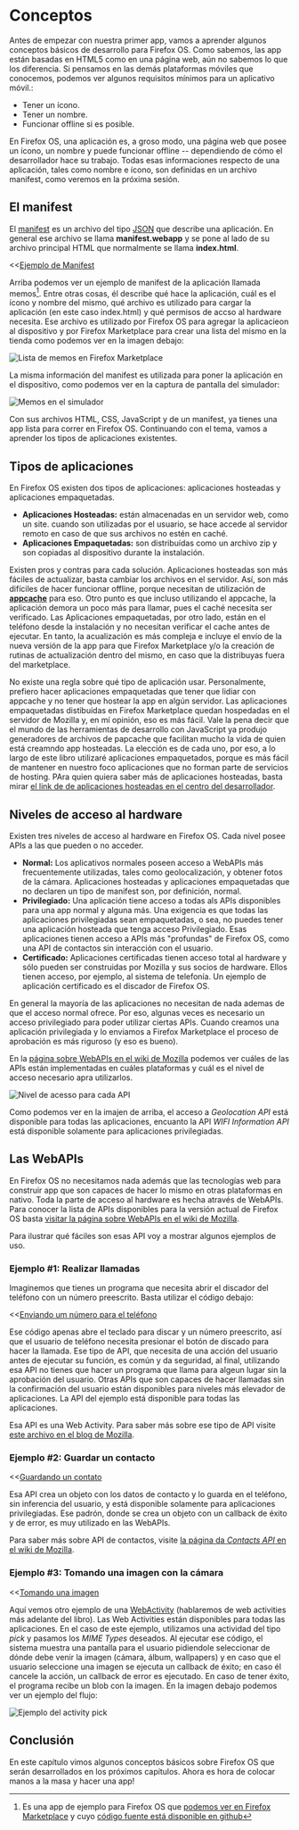 # Conceptos

Antes de empezar con nuestra primer app, vamos a aprender algunos conceptos básicos de desarrollo para Firefox OS. Como sabemos, las app están basadas en HTML5 como en una página web, aún no sabemos lo que los diferencia. Si pensamos en las demás plataformas móviles que conocemos, podemos ver algunos requisitos mínimos para un aplicativo móvil.:

* Tener un ícono.
* Tener un nombre.
* Funcionar offline si es posible.

En Firefox OS, una aplicación es, a groso modo, una página web que posee un ícono, un nombre y puede funcionar offline -- dependiendo de cómo el desarrollador hace su trabajo. Todas esas informaciones respecto de una aplicación, tales como nombre e ícono, son definidas en un archivo manifest, como veremos en la próxima sesión.

## El manifest

El [manifest](https://developer.mozilla.org/pt-BR/docs/Apps/Manifest) es un archivo del tipo [JSON](http://json.org) que describe una aplicación. En general ese archivo se llama **manifest.webapp** y se pone al lado de su archivo principal HTML que normalmente se llama **index.html**. 

<<[Ejemplo de Manifest](code/sample_manifest.webapp)

Arriba podemos ver un ejemplo de manifest de la aplicación llamada memos[^memos]. Entre otras cosas, él describe qué hace la aplicación, cuál es el ícono y nombre del mismo, qué archivo es utilizado para cargar la aplicación (en este caso index.html) y qué permisos de accso al hardware necesita. Ese archivo es utilizado por Firefox OS para agregar la aplicacieon al dispositivo y por Firefox Marketplace para crear una lista del mismo en la tienda como podemos ver en la imagen debajo:

[^memos]: Es una app de ejemplo para Firefox OS que [podemos ver en Firefox Marketplace](https://marketplace.firefox.com/app/memos) y cuyo [código fuente está disponible en github](https://github.com/soapdog/memos-for-firefoxos)

![Lista de memos en Firefox Marketplace](images/originals/memos-marketplace.png)

La misma información del manifest es utilizada para poner la aplicación en el dispositivo, como podemos ver en la captura de pantalla del simulador:

![Memos en el simulador](images/originals/memos-simulator.png)

Con sus archivos HTML, CSS, JavaScript y de un manifest, ya tienes una app lista para correr en Firefox OS. Continuando con el tema, vamos a aprender los tipos de aplicaciones existentes.

## Tipos de aplicaciones

En Firefox OS existen dos tipos de aplicaciones: aplicaciones hosteadas y aplicaciones empaquetadas.

* **Aplicaciones Hosteadas:** están almacenadas en un servidor web, como un site. cuando son utilizadas por el usuario, se hace accede al servidor remoto en caso de que sus archivos no estén en caché.
* **Aplicaciones Empaquetadas:** son distribuídas como un archivo zip  y son copiadas al dispositivo durante la instalación.

Existen pros y contras para cada solución. Aplicaciones hosteadas son más fáciles de actualizar, basta cambiar los archivos en el servidor. Así, son más difíciles de hacer funcionar offline, porque necesitan de utilización de [**appcache**](https://developer.mozilla.org/pt-BR/docs/HTML/Using_the_application_cache) para eso. Otro punto es que incluso utilizando el appcache, la aplicación demora un poco más para llamar, pues el caché necesita ser verificado.
Las Aplicaciones empaquetadas, por otro lado, están en el teléfono desde la instalación y no necesitan verificar el cache antes de ejecutar. En tanto, la acualización es más compleja e incluye el envío de la nueva versión de la app para que Firefox Marketplace y/o la creación de rutinas de actualización dentro del mismo, en caso que la distribuyas fuera del marketplace.

No existe una regla sobre qué tipo de aplicación usar. Personalmente, prefiero hacer aplicaciones empaquetadas que tener que lidiar con appcache y no tener que hostear la app en algún servidor. Las aplicaciones empaquetadas distibuídas en Firefox Marketplace quedan hospedadas en el servidor de Mozilla y, en mí opinión, eso es más fácil. Vale la pena decir que el mundo de las herramientas de desarrollo con JavaScript ya produjo generadores de archivos de papcache que facilitan mucho la vida de quien está creamndo app hosteadas. La elección es de cada uno, por eso, a lo largo de este libro utilizaré aplicaciones empaquetados, porque es más fácil de mantener en nuestro foco aplicaciones que no forman parte de servicios de hosting. PAra quien quiera saber más de aplicaciones hosteadas, basta mirar [el link de de aplicaciones hosteadas en el centro del desarrollador](https://marketplace.firefox.com/developers/docs/hosted).

## Niveles de acceso al hardware

Existen tres niveles de acceso al hardware en Firefox OS. Cada nivel posee APIs a las que pueden o no acceder.

* **Normal:** Los aplicativos normales poseen acceso a WebAPIs más frecuentemente utilizadas, tales como geolocalización, y obtener fotos de la cámara. Aplicaciones hosteadas y aplicaciones empaquetadas que no declaren un tipo de manifest son, por definición, normal.
* **Privilegiado:** Una aplicación tiene acceso a todas als APIs disponibles para una app normal y alguna más. Una exigencia es que todas las aplicaciones privilegiadas sean empaquetadas, o sea, no puedes tener una aplicación hosteada que tenga acceso Privilegiado. Esas aplicaciones tienen acceso a APIs más "profundas" de Firefox OS, como una API de contactos sin interacción con el usuario.
* **Certificado:** Aplicaciones certificadas tienen acceso total al hardware y sólo pueden ser construidas por Mozilla y sus socios de hardware. Ellos tienen acceso, por ejemplo, al sistema de telefonía. Un ejemplo de aplicación certificado es el discador de Firefox OS.

En general la mayoría de las aplicaciones no necesitan de nada ademas de que el acceso normal ofrece. Por eso, algunas veces es necesario un acceso privilegiado para poder utilizar ciertas APIs. Cuando creamos una aplicación privilegiada y lo enviamos a Firefox Marketplace el proceso de aprobación es más riguroso (y eso es bueno).

En la [página sobre WebAPIs en el wiki de Mozilla](https://wiki.mozilla.org/WebAPI) podemos ver cuáles de las APIs están implementadas en cuáles plataformas y cuál es el nivel de acceso necesario apra utilizarlos.

![Nivel de acesso para cada API](images/originals/webapi-access.png)

Como podemos ver en la imajen de arriba, el acceso a *Geolocation API* está disponible para todas las aplicaciones, encuanto la API *WIFI Information API* está disponible solamente para aplicaciones privilegiadas.

## Las WebAPIs

En Firefox OS no necesitamos nada además que las tecnologías web para construir app que son capaces de hacer lo mismo en otras plataformas en nativo. Toda la parte de acceso al hardware es hecha através de WebAPIs. Para conocer la lista de APIs disponibles para la versión actual de Firefox OS basta [visitar la página sobre WebAPIs en el wiki de Mozilla](https://wiki.mozilla.org/WebAPI). 

Para ilustrar qué fáciles son esas API voy a mostrar algunos ejemplos de uso. 

### Ejemplo #1: Realizar llamadas

Imaginemos que tienes un programa que necesita abrir el discador del teléfono con un número preescrito. Basta utilizar el código debajo:

<<[Enviando um número para el teléfono](code/webapi_samples/dial.js)

Ese código apenas abre el teclado para discar y un número preescrito, así que el usuario de teléfono necesita presionar el botón de discado para hacer la llamada. Ese tipo de API, que necesita de una acción del usuario antes de ejecutar su función, es común y da seguridad, al final, utilizando esa API no tienes que hacer un programa que llama para algeun lugar sin la aprobación del usuario. Otras APIs que son capaces de hacer llamadas sin la confirmación del usuario están disponibles para niveles más elevador de aplicaciones. La API del ejemplo está disponible  para todas las aplicaciones.

Esa API es una Web Activity. Para saber más sobre ese tipo de API visite [este archivo en el blog de Mozilla](https://hacks.mozilla.org/2013/01/introducing-web-activities/). 

### Ejemplo #2: Guardar un contacto

<<[Guardando un contato](code/webapi_samples/contact.js)

Esa API crea un objeto con los datos de contacto y lo guarda en el teléfono, sin inferencia del usuario, y está disponible solamente para aplicaciones privilegiadas. Ese padrón, donde se crea un objeto con un callback de éxito y de error, es muy utilizado en las WebAPIs.

Para saber más sobre API de contactos, visite [la página da *Contacts API* en el wiki de Mozilla](https://wiki.mozilla.org/WebAPI/ContactsAPI).

### Ejemplo #3: Tomando una imagen con la cámara

<<[Tomando una imagen](code/webapi_samples/pick.js)

Aquí vemos otro ejemplo de una [WebActivity](https://hacks.mozilla.org/2013/01/introducing-web-activities/) (hablaremos de web activities más adelante del libro). Las Web Activities están disponibles para todas las aplicaciones. En el caso de este ejemplo, utilizamos una actividad del tipo *pick* y pasamos los *MIME Types* deseados. Al ejecutar ese código, el sistema muestra una pantalla para el usuario pidiendole seleccionar de dónde debe venir la imagen (cámara, álbum, wallpapers) y en caso que el usuario seleccione una imagen se ejecuta un callback de éxito; en caso él cancele la acción, un callback de error es ejecutado. En caso de tener éxito, el programa recibe un blob con la imagen. En la imagen debajo podemos ver un ejemplo del flujo:

![Ejemplo del activity *pick*](images/originals/pick_image.png)

## Conclusión

En este capítulo vimos algunos conceptos básicos sobre Firefox OS que serán desarrollados en los próximos capítulos. Ahora es hora de colocar manos a la masa y hacer una app!

